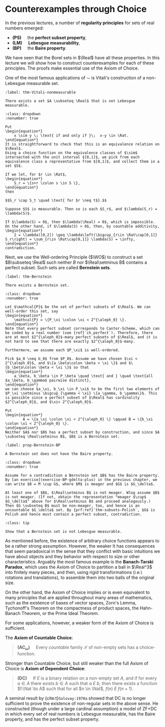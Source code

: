 # Counterexamples through Choice

In the previous lectures, a number of **regularity principles** for sets of real numbers emerged:
- **(PS)** &nbsp;&nbsp;&nbsp; the **perfect subset property**,
- **(LM)** &nbsp;&nbsp;&nbsp; **Lebesgue measurability**,
- **(BP)**  &nbsp;&nbsp;&nbsp; the **Baire property**.

We have seen that the Borel sets in $\Real$ have all these properties. In this lecture we will show how to construct counterexamples for each of these principles. The proofs make essential use of the Axiom of Choice.

One of the most famous applications of $\AC$ is Vitali's construction of a non-Lebesgue measurable set.

```{prf:theorem} Vitali
:label: thm-Vitali-nonmeasurable

There exists a set $A \subseteq \Real$ that is not Lebesgue measurable.
```

```{prf:proof}
:class: dropdown
:nonumber: true

Put
\begin{equation*}
    x \sim y \; \text{ if and only if }\;  x-y \in \Rat.
\end{equation*}
It is straightforward to check that this is an equivalence relation on $\Real$.
Using a choice function on the equivalence classes of $\sim$ intersected with the unit interval $[0,1]$, we pick from each equivalence class a representative from $[0,1]$, and collect them in a set $S$.

If we let, for $r \in \Rat$,
\begin{equation*}
    S_r = \{s+r \colon s \in S \},
\end{equation*}
then 

$$S_r \cap S_t \quad \text{ for $r \neq t$}.$$
    
Suppose $S$ is measurable. Then so is each $S_r$, and $\lambda(S_r) = \lambda(S)$.

If $\lambda(S) = 0$, then $\lambda(\Real) = 0$, which is impossible.
On the other hand, if $\lambda(S) > 0$, then, by countable additivity,
\begin{equation*}
    2 = \lambda([0,2]) \geq \lambda\left(\bigcup_{r\in \Rat\cap[0,1]} S_r\right) = \sum_{r\in \Rat\cap[0,1]} \lambda(S) = \infty,
\end{equation*} 
contradiction.
```

Next, we use the Well-ordering Principle ($\WO$) to construct a set $B\subseteq \Real$ such neither $B$ nor $\Real\setminus B$ contains a perfect subset. Such sets are called **Bernstein sets**.

```{prf:theorem} 
:label: thm-Bernstein

There exists a Bernstein set.
```

```{prf:proof}
:class: dropdown
:nonumber: true

Let $\mathcal{P}$ be the set of perfect subsets of $\Real$. We can well-order this set, say
\begin{equation*}
    \mathcal{P} = \{P_\xi \colon \xi < 2^{\aleph_0} \}.
\end{equation*}
Note that every perfect subset corresponds to Cantor-Scheme, which can be coded by a real number (see {ref}`ch_perfect`). Therefore, there are at most $2^{\aleph_0}$-many perfect subsets of $\Real$, and it is not hard to see that there are exactly $2^{\aleph_0}$-many. 

Furthermore, we assume each $P_\xi$ is well-ordered.

Pick $a_0 \neq b_0$ from $P_0$. Assume we have chosen $\xi < 2^{\aleph_0}$, and $\{a_\beta\colon \beta < \xi \}$ and $\{b_\beta\colon \beta < \xi \}$ so that
\begin{equation*}
    a_\beta, b_\beta \in P_\beta \quad \text{ and } \quad \text{all $a_\beta, b_\gamma$ pairwise distinct},
\end{equation*}
we can choose $a_\xi, b_\xi \in P_\xi$ to be the first two elements of $P_\xi \setminus \bigcup_{\gamma < \xi} \{a_\gamma, b_\gamma\}$. This is possible since a perfect subset of $\Real$ has cardinality $2^{\aleph_0}$, and $\xi< 2^{\aleph_0}$.

Put
\begin{equation*}
        A = \{a_\xi \colon \xi < 2^{\aleph_0} \} \qquad B = \{b_\xi \colon \xi < 2^{\aleph_0} \}.
\end{equation*}
Neither $A$ nor $B$ has a perfect subset by construction, and since $A \subseteq \Real\setminus B$, $B$ is a Bernstein set.
```

```{prf:proposition}
:label: prop-Bernstein-BP

A Bernstein set does not have the Baire property. 
```

```{prf:proof}
:class: dropdown
:nonumber: true

Assume for a contradiction a Bernstein set $B$ has the Baire property. By [an exercise](exercise-BP-gdelta-plus) in the previous chapter, we can write $B = M \cup G$, where $M$ is meager and $G$ is $G_\delta$.

At least one of $B$, $\Real\setminus B$ is not meager. Wlog assume $B$ is not meager. (If not, obtain the representation "meager $\cup$ $G_\delta$" above for $\Real\setminus B$ and proceed analogously.) Then $G \subseteq B$ must be non-meager, too, and hence is an uncountable $G_\delta$ set. By {prf:ref}`thm-subsets-Polish`, $G$ is Polish and hence must contain a perfect subset, contradiction.
```

```{admonition} Exercise
:class: tip

Show that a Bernstein set is not Lebesgue measurable.
```

As mentioned before, the existence of arbitrary choice functions appears to be a rather strong assumption.  However, the weaker It has consequences that seem paradoxical in the sense that they conflict with basic intuitions we have about objects and they behavior with respect to size or other characteristics. Arguably the most famous example is the **Banach-Tarski Paradox**, which uses the Axiom of Choice to partition a ball in $\Real^3$ into finitely many pieces, and then, using rigid transformations (i.e.\ rotations and translations), to assemble them into two balls of the original size.

On the other hand, the Axiom of Choice implies or is even equivalent to many principles that are applied throughout many areas of mathematics, such as the existence of bases of vector spaces, Zorn's Lemma, Tychonoff's Theorem on the compactness of product spaces, the Hahn-Banach Theorem, or the Prime Ideal Theorem.

For some applications, however, a weaker form of the Axiom of Choice is sufficient.

The **Axiom of Countable Choice**:

> **(AC$_\omega$)** &nbsp;&nbsp;&nbsp; Every *countable* family $\mathcal{X}$ of non-empty sets has a choice-function.

Stronger than Countable Choice, but still weaker than the full Axiom of Choice is  **Axiom of Dependent Choice**:

> **(DC)** &nbsp;&nbsp;&nbsp; If $E$ is a binary relation on a non-empty set $A$, and if for every $a \in A$ there exists $b \in A$ such that $a \: E\: b$, then there exists a function $f:\Nat \to A$ such that for all $n \in \Nat$, $f(n) \: E \: f(n+1)$.

A seminal result by {cite:t}`Solovay:1970a` showed that DC is no longer sufficient to prove the existence of non-regular sets in the above sense. He constructed (though under a large cardinal assumption) a model of ZF+DC in which every set of real numbers is Lebesgue measurable, has the Baire property, and has the perfect subset property.